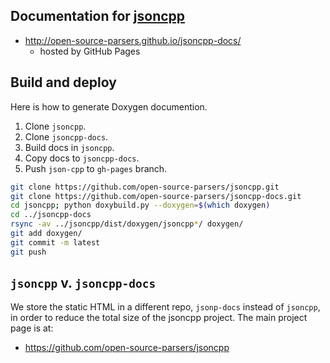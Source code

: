 Documentation for [jsoncpp](https://github.com/cdunn2001/jsoncpp)
-------------
* http://open-source-parsers.github.io/jsoncpp-docs/
  * hosted by GitHub Pages

## Build and deploy
Here is how to generate Doxygen documention.

1. Clone `jsoncpp`.
1. Clone `jsoncpp-docs`.
1. Build docs in `jsoncpp`.
1. Copy docs to `jsoncpp-docs`.
1. Push `json-cpp` to `gh-pages` branch.
```bash
git clone https://github.com/open-source-parsers/jsoncpp.git
git clone https://github.com/open-source-parsers/jsoncpp-docs.git
cd jsoncpp; python doxybuild.py --doxygen=$(which doxygen)
cd ../jsoncpp-docs
rsync -av ../jsoncpp/dist/doxygen/jsoncpp*/ doxygen/
git add doxygen/
git commit -m latest
git push
```

## `jsoncpp` v. `jsoncpp-docs`
We store the static HTML in a different repo, `jsonp-docs` instead of `jsoncpp`, in order to reduce the total size of the jsoncpp project. The main project page is at:
* https://github.com/open-source-parsers/jsoncpp
